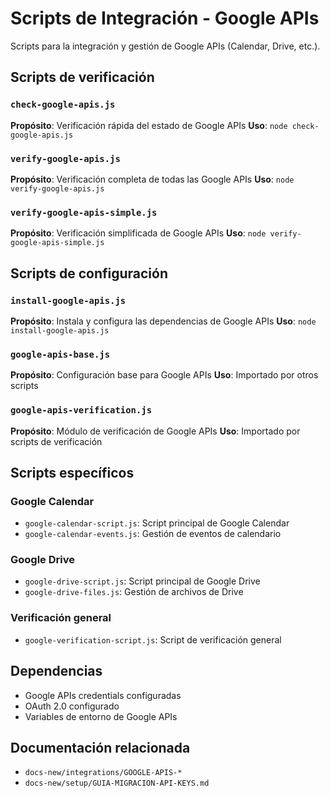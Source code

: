 # Scripts de Integración - Google APIs

Scripts para la integración y gestión de Google APIs (Calendar, Drive, etc.).

## Scripts de verificación

### `check-google-apis.js`
**Propósito**: Verificación rápida del estado de Google APIs
**Uso**: `node check-google-apis.js`

### `verify-google-apis.js`
**Propósito**: Verificación completa de todas las Google APIs
**Uso**: `node verify-google-apis.js`

### `verify-google-apis-simple.js`
**Propósito**: Verificación simplificada de Google APIs
**Uso**: `node verify-google-apis-simple.js`

## Scripts de configuración

### `install-google-apis.js`
**Propósito**: Instala y configura las dependencias de Google APIs
**Uso**: `node install-google-apis.js`

### `google-apis-base.js`
**Propósito**: Configuración base para Google APIs
**Uso**: Importado por otros scripts

### `google-apis-verification.js`
**Propósito**: Módulo de verificación de Google APIs
**Uso**: Importado por scripts de verificación

## Scripts específicos

### Google Calendar
- `google-calendar-script.js`: Script principal de Google Calendar
- `google-calendar-events.js`: Gestión de eventos de calendario

### Google Drive
- `google-drive-script.js`: Script principal de Google Drive
- `google-drive-files.js`: Gestión de archivos de Drive

### Verificación general
- `google-verification-script.js`: Script de verificación general

## Dependencias

- Google APIs credentials configuradas
- OAuth 2.0 configurado
- Variables de entorno de Google APIs

## Documentación relacionada

- `docs-new/integrations/GOOGLE-APIS-*`
- `docs-new/setup/GUIA-MIGRACION-API-KEYS.md`
